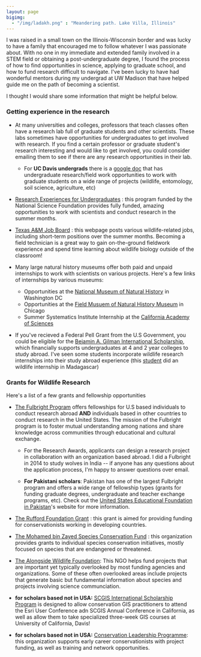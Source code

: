 ```yaml
---
layout: page
bigimg:
  - "/img/ladakh.png" : "Meandering path. Lake Villa, Illinois"
--- 
```

I was raised in a small town on the Illinois-Wisconsin border and was lucky to have a family that encouraged me to follow whatever I was passionate about. With no one in my immediate and extended family involved in a STEM field or obtaining a post-undergraduate degree, I found the process of how to find opportunities in science, applying to graduate school, and how to fund research difficult to navigate. I've been lucky to have had wonderful mentors during my undergrad at UW Madison that have helped guide me on the path of becoming a scientist.   

I thought I would share some information that might be helpful below.

### Getting experience in the research

- At many universities and colleges, professors that teach classes often have a research lab full of graduate students and other scientists. These labs sometimes have opportunities for undergraduates to get involved with research. If you find a certain professor or graduate student's research interesting and would like to get involved, you could consider emailing them to see if there are any research opportunities in their lab.   

  - For **UC Davis undergrads** there is a [google doc](https://docs.google.com/spreadsheets/u/1/d/1sk-_PiYOKjV3f4sIWQuMLhef8JQiHRh8mgInhH_wAD4/edit?ouid=113616721582252285383&usp=sheets_home&ths=true) that has undergraduate research/field work opportunities to work with graduate students on a wide range of projects (wildlife, entomology, soil science, agriculture, etc)

- [Research Experiences for Undergraduates](https://www.nsf.gov/crssprgm/reu/list_result.jsp?unitid=5047) : this program funded by the National Science Foundation provides fully funded, amazing opportunities to work with scientists and conduct research in the summer months. 

- [Texas A&M Job Board](https://wfscjobs.tamu.edu/job-board/) : this webpage posts various wildlife-related jobs, including short-term positions over the summer months. Becoming a field technician is a great way to gain on-the-ground fieldwork experience and spend time learning about wildlife biology outside of the classroom! 

- Many large natural history museums offer both paid and unpaid internships to work with scientists on various projects. Here's a few links of internships by various museums: 

  - Opportunities at the [National Museum of Natural History](https://www.smithsonianofi.com/internship-opportunities/) in Washington DC
  - Opportunities at the [Field Musuem of Natural History Museum](https://www.fieldmuseum.org/about/careers/internships) in Chicago
  - Summer Systematics Institute Internship at the [California Academy of Sciences](https://www.calacademy.org/summer-systematics-institute)
  

- If you've recieved a Federal Pell Grant from the U.S Government, you could be eligible for the [Bejamin A. Gilman International Scholarship](https://www.gilmanscholarship.org/program/eligibility/), which financially supports undergraduates at 4 and 2 year colleges to study abroad. I've seen some students incorporate wildlife research internships into their study abroad experience (this [student](https://www.gilmanscholarship.org/2019/02/18/gilman-scholars-independent-study-in-madagascar/) did an wildlife internship in Madagascar)

### Grants for Wildlife Research 

Here's a list of a few grants and fellowship opportunities 

- [The Fulbright Program](https://us.fulbrightonline.org/) offers fellowships for U.S based individuals to conduct research abroad **AND** individuals based in other countries to conduct research in the United States. The mission of the Fulbright program is to foster mutual understanding among nations and share knowledge across communities through educational and cultural exchange.

  - For the Research Awards, applicants can design a research project in collaboration with an organization based abroad. I did a Fulbright in 2014 to study wolves in India -- if anyone has any questions about the application process, I'm happy to answer questions over email. 
  
  - **For Pakistani scholars**: Pakistan has one of the largest Fulbright program and offers a wide range of fellowship types (grants for funding graduate degrees, undergraduate and teacher exchange programs, etc). Check out the [United States Educational Foundation in Pakistan](https://www.usefpakistan.org/ProgramsHome.cfm?Tab=Programs)'s website for more information. 

- [The Rufford Foundation Grant](https://www.rufford.org/rsg/) : this grant is aimed for providing funding for conservationists working in developing countries. 

- [The Mohamed bin Zayed Species Conservation Fund](https://www.speciesconservation.org/) : this organization provides grants to individual species conservation initiatives, mostly focused on species that are endangered or threatened.

- [The Alongside Wildlife Foundation](https://alongsidewildlifefoundation.org/): This NGO helps fund projects that are important yet typically overlooked by most funding agencies and organizations. Some of these often overlooked areas include projects that generate basic but fundamental information about species and projects involving science communciation. 

- **for scholars based not in USA:** [SCGIS International Scholarship Program](https://www.scgis.org/content/training/international-scholarship-program) is designed to allow conservation GIS practitioners to attend the Esri User Conference adn SCGIS Annual Conference in California, as well as allow them to take specialized three-week GIS courses at University of California, Davis!

- **for scholars based not in USA:** [Conservation Leadership Programme](http://www.conservationleadershipprogramme.org/): this organization supports early career conservationists with project funding, as well as training and network opportunities. 









